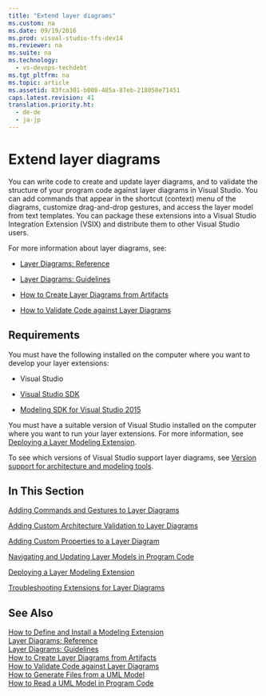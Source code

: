 ```yaml
---
title: "Extend layer diagrams"
ms.custom: na
ms.date: 09/19/2016
ms.prod: visual-studio-tfs-dev14
ms.reviewer: na
ms.suite: na
ms.technology: 
  - vs-devops-techdebt
ms.tgt_pltfrm: na
ms.topic: article
ms.assetid: 83fca301-b008-485a-87eb-218050e71451
caps.latest.revision: 41
translation.priority.ht: 
  - de-de
  - ja-jp
---
```

# Extend layer diagrams
You can write code to create and update layer diagrams, and to validate the structure of your program code against layer diagrams in Visual Studio. You can add commands that appear in the shortcut (context) menu of the diagrams, customize drag-and-drop gestures, and access the layer model from text templates. You can package these extensions into a Visual Studio Integration Extension (VSIX) and distribute them to other Visual Studio users.  
  
 For more information about layer diagrams, see:  
  
-   [Layer Diagrams: Reference](../vs140/Layer-Diagrams--Reference.md)  
  
-   [Layer Diagrams: Guidelines](../vs140/Layer-Diagrams--Guidelines.md)  
  
-   [How to Create Layer Diagrams from Artifacts](../vs140/Create-layer-diagrams-from-your-code.md)  
  
-   [How to Validate Code against Layer Diagrams](../vs140/Validate-code-with-layer-diagrams.md)  
  
##  <a name="prereqs"></a> Requirements  
 You must have the following installed on the computer where you want to develop your layer extensions:  
  
-   Visual Studio  
  
-   [Visual Studio SDK](../vs140/Visual-Studio-SDK.md)  
  
-   [Modeling SDK for Visual Studio 2015](http://www.microsoft.com/download/details.aspx?id=48148)  
  
 You must have a suitable version of Visual Studio installed on the computer where you want to run your layer extensions. For more information, see [Deploying a Layer Modeling Extension](../vs140/Deploy-a-layer-model-extension.md).  
  
 To see which versions of Visual Studio support layer diagrams, see [Version support for architecture and modeling tools](../vs140/What-s-new-for-design-in-Visual-Studio.md#VersionSupport).  
  
## In This Section  
 [Adding Commands and Gestures to Layer Diagrams](../vs140/Add-commands-and-gestures-to-layer-diagrams.md)  
  
 [Adding Custom Architecture Validation to Layer Diagrams](../Topic/Add%20custom%20architecture%20validation%20to%20layer%20diagrams.md)  
  
 [Adding Custom Properties to a Layer Diagram](../vs140/Add-custom-properties-to-layer-diagrams.md)  
  
 [Navigating and Updating Layer Models in Program Code](../Topic/Navigate%20and%20update%20layer%20models%20in%20program%20code.md)  
  
 [Deploying a Layer Modeling Extension](../vs140/Deploy-a-layer-model-extension.md)  
  
 [Troubleshooting Extensions for Layer Diagrams](../vs140/Troubleshoot-extensions-for-layer-diagrams.md)  
  
## See Also  
 [How to Define and Install a Modeling Extension](../vs140/Define-and-install-a-modeling-extension.md)   
 [Layer Diagrams: Reference](../vs140/Layer-Diagrams--Reference.md)   
 [Layer Diagrams: Guidelines](../vs140/Layer-Diagrams--Guidelines.md)   
 [How to Create Layer Diagrams from Artifacts](../vs140/Create-layer-diagrams-from-your-code.md)   
 [How to Validate Code against Layer Diagrams](../vs140/Validate-code-with-layer-diagrams.md)   
 [How to Generate Files from a UML Model](../vs140/Generate-files-from-a-UML-model.md)   
 [How to Read a UML Model in Program Code](../vs140/Open-a-UML-model-by-using-the-Visual-Studio-API.md)